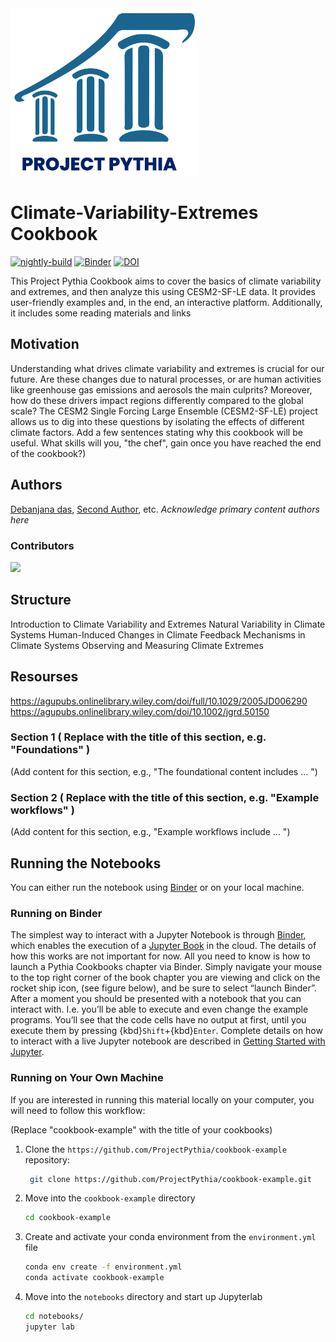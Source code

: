 <img src="thumbnail.png" alt="thumbnail" width="300"/>

# Climate-Variability-Extremes Cookbook

[![nightly-build](https://github.com/ProjectPythia/climate-variability-cookbook/actions/workflows/nightly-build.yaml/badge.svg)](https://github.com/ProjectPythia/climate-variability-cookbook/actions/workflows/nightly-build.yaml)
[![Binder](https://binder.projectpythia.org/badge_logo.svg)](https://binder.projectpythia.org/v2/gh/ProjectPythia/climate-variability-cookbook/main?labpath=notebooks)
[![DOI](https://zenodo.org/badge/475509405.svg)](https://zenodo.org/badge/latestdoi/475509405)

This Project Pythia Cookbook aims to cover the basics of climate variability and extremes, and then analyze this using CESM2-SF-LE data. It provides user-friendly examples and, in the end, an interactive platform. Additionally, it includes some reading materials and links

## Motivation

Understanding what drives climate variability and extremes is crucial for our future. Are these changes due to natural processes, or are human activities like greenhouse gas emissions and aerosols the main culprits? Moreover, how do these drivers impact regions differently compared to the global scale? The CESM2 Single Forcing Large Ensemble (CESM2-SF-LE) project allows us to dig into these questions by isolating the effects of different climate factors. 
Add a few sentences stating why this cookbook will be useful. What skills will you, "the chef", gain once you have reached the end of the cookbook?)

## Authors

[Debanjana das](@first-author), [Second Author](@second-author), etc. _Acknowledge primary content authors here_

### Contributors

<a href="https://github.com/ProjectPythia/climate-variability-cookbook/graphs/contributors">
  <img src="https://contrib.rocks/image?repo=ProjectPythia/climate-variability-cookbook" />
</a>

## Structure

Introduction to Climate Variability and Extremes
Natural Variability in Climate Systems
Human-Induced Changes in Climate
Feedback Mechanisms in Climate Systems
Observing and Measuring Climate Extremes

## Resourses
 https://agupubs.onlinelibrary.wiley.com/doi/full/10.1029/2005JD006290
 https://agupubs.onlinelibrary.wiley.com/doi/10.1002/jgrd.50150
 
### Section 1 ( Replace with the title of this section, e.g. "Foundations" )

(Add content for this section, e.g., "The foundational content includes ... ")

### Section 2 ( Replace with the title of this section, e.g. "Example workflows" )

(Add content for this section, e.g., "Example workflows include ... ")

## Running the Notebooks

You can either run the notebook using [Binder](https://binder.projectpythia.org/) or on your local machine.

### Running on Binder

The simplest way to interact with a Jupyter Notebook is through
[Binder](https://binder.projectpythia.org/), which enables the execution of a
[Jupyter Book](https://jupyterbook.org) in the cloud. The details of how this works are not
important for now. All you need to know is how to launch a Pythia
Cookbooks chapter via Binder. Simply navigate your mouse to
the top right corner of the book chapter you are viewing and click
on the rocket ship icon, (see figure below), and be sure to select
“launch Binder”. After a moment you should be presented with a
notebook that you can interact with. I.e. you’ll be able to execute
and even change the example programs. You’ll see that the code cells
have no output at first, until you execute them by pressing
{kbd}`Shift`\+{kbd}`Enter`. Complete details on how to interact with
a live Jupyter notebook are described in [Getting Started with
Jupyter](https://foundations.projectpythia.org/foundations/getting-started-jupyter.html).

### Running on Your Own Machine

If you are interested in running this material locally on your computer, you will need to follow this workflow:

(Replace "cookbook-example" with the title of your cookbooks)

1. Clone the `https://github.com/ProjectPythia/cookbook-example` repository:

   ```bash
    git clone https://github.com/ProjectPythia/cookbook-example.git
   ```

1. Move into the `cookbook-example` directory
   ```bash
   cd cookbook-example
   ```
1. Create and activate your conda environment from the `environment.yml` file
   ```bash
   conda env create -f environment.yml
   conda activate cookbook-example
   ```
1. Move into the `notebooks` directory and start up Jupyterlab
   ```bash
   cd notebooks/
   jupyter lab
   ```
